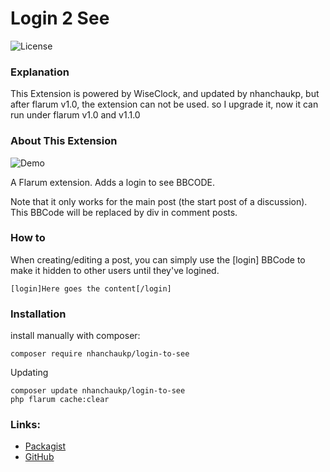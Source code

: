 # Login 2 See
![License](https://img.shields.io/badge/license-MIT-blue.svg)

### Explanation

This Extension is powered by WiseClock, and updated by nhanchaukp, but after flarum v1.0, the extension can not be used. so I upgrade it, now it can run under flarum v1.0 and v1.1.0

### About This Extension
![Demo](https://i.imgur.com/uVfLJAG.png)

A Flarum extension. Adds a login to see BBCODE.

Note that it only works for the main post (the start post of a discussion). This BBCode will be replaced by div in comment posts.

### How to

When creating/editing a post, you can simply use the [login] BBCode to make it hidden to other users until they've logined.
```
[login]Here goes the content[/login]
```

### Installation

install manually with composer:
```
composer require nhanchaukp/login-to-see
```
Updating
```
composer update nhanchaukp/login-to-see
php flarum cache:clear
```

### Links: 
- [Packagist](https://packagist.org/packages/nhanchaukp/login-to-see)
- [GitHub](https://github.com/nhanchaukp/flarum-ext-login2see)

